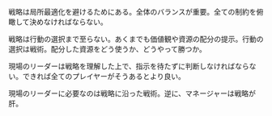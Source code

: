 戦略は局所最適化を避けるためにある。全体のバランスが重要。全ての制約を俯瞰して決めなければならない。

戦略は行動の選択まで至らない。あくまでも価値観や資源の配分の提示。行動の選択は戦術。配分した資源をどう使うか、どうやって勝つか。

現場のリーダーは戦略を理解した上で、指示を待たずに判断しなければならない。できれば全てのプレイヤーがそうあるとより良い。

現場のリーダーに必要なのは戦略に沿った戦術。逆に、マネージャーは戦略が肝。
